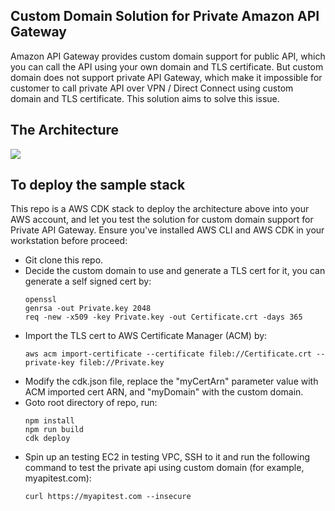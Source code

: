 ## Custom Domain Solution for Private Amazon API Gateway

Amazon API Gateway provides custom domain support for public API, which you can call the API using your own domain and TLS certificate. But custom domain does not support private API Gateway, which make it impossible for customer to call private API over VPN / Direct Connect using custom domain and TLS certificate. This solution aims to solve this issue.

## The Architecture

![](https://raw.githubusercontent.com/peterone928/privateapigw/master/diagram/apigw-private-custom-domain.jpg)

## To deploy the sample stack

This repo is a AWS CDK stack to deploy the architecture above into your AWS account, and let you test the solution for custom domain support for Private API Gateway. Ensure you've installed AWS CLI and AWS CDK in your workstation before proceed:

- Git clone this repo.
- Decide the custom domain to use and generate a TLS cert for it, you can generate a self signed cert by:
  ```
  openssl
  genrsa -out Private.key 2048
  req -new -x509 -key Private.key -out Certificate.crt -days 365
  ```
- Import the TLS cert to AWS Certificate Manager (ACM) by:
   ```
   aws acm import-certificate --certificate fileb://Certificate.crt --private-key fileb://Private.key
   ```
- Modify the cdk.json file, replace the "myCertArn" parameter value with ACM imported cert ARN, and "myDomain" with the custom domain.
- Goto root directory of repo, run:
  ```
  npm install
  npm run build
  cdk deploy
  ```
- Spin up an testing EC2 in testing VPC, SSH to it and run the following command to test the private api using custom domain (for example, myapitest.com):
   ```
   curl https://myapitest.com --insecure
   ```